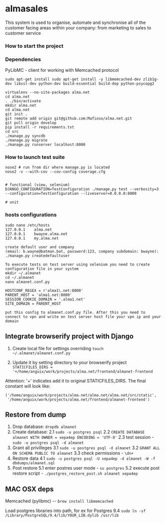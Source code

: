 almasales
========

This system is used to organise, automate and synchronise all of the customer facing areas within your company: from marketing to sales to customer service


### How to start the project

### Dependencies

PyLibMC - client for working with Memcached protocol

```
sudo apt-get install sudo apt-get install -y libmemcached-dev zlib1g-dev libssl-dev python-dev build-essential build-dep python-psycopg2
```

```
virtualenv --no-site-packages alma.net
cd alma.net
. ./bin/activate
mkdir alma.net
cd alma.net
git init .
git remote add origin git@github.com:Mafioso/alma.net.git
git pull origin develop
pip install -r requirements.txt
cd src
./manage.py syncdb
./manage.py migrate
./manage.py runserver localhost:8000

```

### How to launch test suite

```
nose2 # run from dir where manage.py is located
nose2 -v --with-cov --cov-config coverage.cfg


# functional (view, selenium)
DJANGO_CONFIGURATION=TestConfiguration ./manage.py test --verbosity=3 --configuration=TestConfiguration --liveserver=0.0.0.0:8000

# unit
```

### hosts configurations

```
sudo nano /etc/hosts
127.0.0.1    alma.net
127.0.0.1    bwayne.alma.net
127.0.0.1    my.alma.net

create default user and company
(email: b.wayne@batman.bat, password:123, company subdomain: bwayne):
./manage.py createdefaultuser
```


```
To execute tests on test server using selenium you need to create configuration file in your system
mkdir ~/.almanet
cd ~/.almanet
nano almanet.conf.py

HOSTCONF_REGEX = r'alma1\.net:8000'
PARENT_HOST = 'alma1.net:8000'
SESSION_COOKIE_DOMAIN = '.alma1.net'
SITE_DOMAIN = PARENT_HOST

put this config to almanet.conf.py file. After this you need to connect to vpn and write on test server host file your vpn ip and your domain
```

Integrate browserify project with Django
----------------------------------------

1. Create local file for settings overriding
```touch ~/.almanet/almanet.conf.py```

2. Update it by setting directory to your browserify project
```STATICFILES_DIRS = '+/home/anguix/work/projects/alma.net/frontend/almanet-frontend```

Attention: '+' indicates add it to original STATICFILES_DIRS. The final constant will look like:
```
('/home/anguix/work/projects/alma.net/alma.net/alma.net/src/static',
 '/home/anguix/work/projects/alma.net/frontend/almanet-frontend')
 ```


Restore from dump
-----------------

1. Drop database: `dropdb almanet`
2. Create database:
  2.1 `sudo -u postgres psql`
  2.2 `CREATE DATABASE almanet WITH OWNER = xepa4ep ENCODING = 'UTF-8'`
  2.3 test session - `sudo -u postgres psql -d almanet`
3. Grant all privilleges
  3.1 `sudo -u postgres psql -d almanet`
  3.2 `GRANT ALL ON SCHEMA PUBLIC TO almanet`
  3.3 check permissions - `\dn+`
4. Restore data
  4.1 `sudo -u postgres psql -U xepa4ep -d almanet -W -f dbdumps/almanet.sql`
5. Post restore
  5.1 enter postres user mode - `su postgres`
  5.2 execute post restore script - `./postgres_restore_post.sh almanet xepa4ep`


MAC OSX deps
-----------

Memcached (pylibmc) -- `brew install libmemcached`

Load postgres libraries into path, for ex for Postgres 9.4
`sudo ln -sf /Library/PostgreSQL/9.4/lib/YOUR_LIB.dylib /usr/lib`
